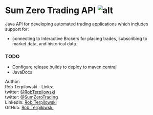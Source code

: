 
# Sum Zero Trading API         ![alt](https://travis-ci.org/rterp/SumZeroTrading.svg?branch=master)

Java API for developing automated trading applications which includes support for:
* connecting to Interactive Brokers for placing trades, subscribing to market data, and historical data.


### TODO
* Configure release builds to deploy to maven central
* JavaDocs



Author:<br>
Rob Terpilowski - Links:<br>
twitter: [@RobTerpilowski](http://www.twitter.com/RobTerpilowski)<br>
twitter: [@SumZeroTrading](http://www.twitter.com/SumZeroTrading)<br>
LinkedIn: [Rob Terpilowski](http://www.linkedin.com/RobTerpilowski)<br>
GitHub: [Rob Terpilowski](http://www.github.com/rterp)<br>




